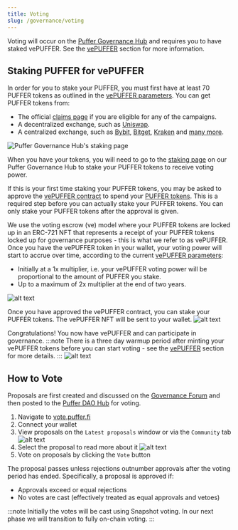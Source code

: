 ```yaml
---
title: Voting
slug: /governance/voting
---
```


Voting will occur on the [Puffer Governance Hub](https://vote.puffer.fi) and requires you to have staked vePUFFER. See the [vePUFFER](governance-token.md#what-is-vepuffer) section for more information.

## Staking PUFFER for vePUFFER

In order for you to stake your PUFFER, you must first have at least 70 PUFFER tokens as outlined in the [vePUFFER parameters](governance-token.md#vepuffer-parameters). You can get PUFFER tokens from:

- The official [claims page](https://claims.puffer.fi) if you are eligible for any of the campaigns.
- A decentralized exchange, such as [Uniswap](https://app.uniswap.org/explore/tokens/ethereum/0x4d1c297d39c5c1277964d0e3f8aa901493664530).
- A centralized exchange, such as [Bybit](https://www.bybit.com/en/trade/spot/PUFFER/USDT), [Bitget](https://www.bitget.com/spot/PUFFERUSDT), [Kraken](https://pro.kraken.com/app/trade/puffer-usd) and [many more](https://coinmarketcap.com/currencies/puffer/#Markets).

![Puffer Governance Hub's staking page](/img/governance-stake.png)

When you have your tokens, you will need to go to the [staking page](https://vote.puffer.fi/plugins/stake/) on our Puffer Governance Hub to stake your PUFFER tokens to receive voting power.

If this is your first time staking your PUFFER tokens, you may be asked to approve the [vePUFFER contract](https://etherscan.io/address/0xA55eD5808aeCDF23AE3782C1443185f5D2363ce7) to spend your [PUFFER tokens](https://etherscan.io/address/0x4d1C297d39C5c1277964D0E3f8Aa901493664530). This is a required step before you can actually stake your PUFFER tokens. You can only stake your PUFFER tokens after the approval is given.

We use the voting escrow (ve) model where your PUFFER tokens are locked up in an ERC-721 NFT that represents a receipt of your PUFFER tokens locked up for governance purposes - this is what we refer to as vePUFFER. Once you have the vePUFFER token in your wallet, your voting power will start to accrue over time, according to the current [vePUFFER parameters](governance-token.md#vepuffer-parameters):

- Initially at a 1x multiplier, i.e. your vePUFFER voting power will be proportional to the amount of PUFFER you stake.
- Up to a maximum of 2x multiplier at the end of two years.


![alt text](/img/token-approve.png)

Once you have approved the vePUFFER contract, you can stake your PUFFER tokens. The vePUFFER NFT will be sent to your wallet.
![alt text](/img/token-stake.png)

Congratulations! You now have vePUFFER and can participate in governance.
:::note
There is a three day warmup period after minting your vePUFFER tokens before you can start voting - see the [vePUFFER](governance-token.md#vepuffer-parameters) section for more details.
:::
![alt text](/img/token-complete.png)

## How to Vote

Proposals are first created and discussed on the [Governance Forum](https://governance.puffer.fi) and then posted to the [Puffer DAO Hub](https://vote.puffer.fi) for voting.

1. Navigate to [vote.puffer.fi](https://vote.puffer.fi)
2. Connect your wallet
3. View proposals on the `Latest proposals` window or via the `Community` tab
![alt text](/img/vote-latest.png)
4. Select the proposal to read more about it
![alt text](/img/vote-proposal.png)
5. Vote on proposals by clicking the `Vote` button

The proposal passes unless rejections outnumber approvals after the voting period has ended. Specifically, a proposal is approved if:
   - Approvals exceed or equal rejections
   - No votes are cast (effectively treated as equal approvals and vetoes)

:::note
Initially the votes will be cast using Snapshot voting. In our next phase we will transition to fully on-chain voting. 
:::
